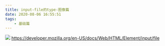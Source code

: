 ```yaml
---
title: input-file的type-图像篇
date: 2020-08-06 16:55:51
tags:
    - 基础篇
---
```

![](inputfile.png)
https://developer.mozilla.org/en-US/docs/Web/HTML/Element/input/file
